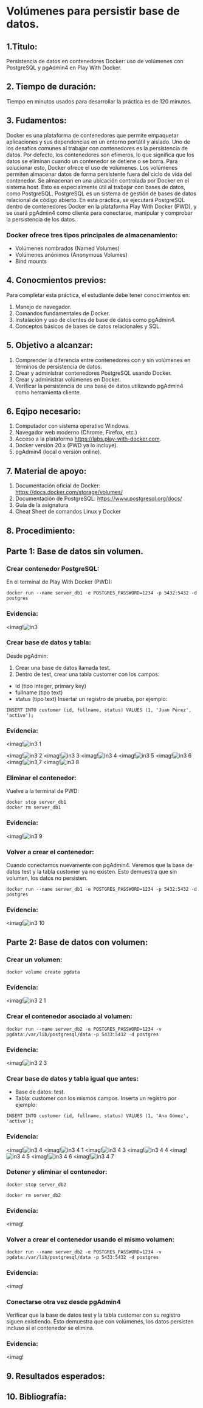 # Volúmenes para persistir base de datos.
## 1.Titulo:
Persistencia de datos en contenedores Docker: uso de volúmenes con PostgreSQL y pgAdmin4 en Play With Docker.
## 2. Tiempo de duración:
Tiempo en minutos usados para desarrollar la práctica es de 120 minutos.
## 3. Fudamentos:
Docker es una plataforma de contenedores que permite empaquetar aplicaciones y sus dependencias en un entorno portátil y aislado. Uno de los desafíos comunes al trabajar con contenedores es la persistencia de datos. Por defecto, los contenedores son efímeros, lo que significa que los datos se eliminan cuando un contenedor se detiene o se borra. Para solucionar esto, Docker ofrece el uso de volúmenes.
Los volúmenes permiten almacenar datos de forma persistente fuera del ciclo de vida del contenedor. Se almacenan en una ubicación controlada por Docker en el sistema host. Esto es especialmente útil al trabajar con bases de datos, como PostgreSQL.
PostgreSQL es un sistema de gestión de bases de datos relacional de código abierto. En esta práctica, se ejecutará PostgreSQL dentro de contenedores Docker en la plataforma Play With Docker (PWD), y se usará pgAdmin4 como cliente para conectarse, manipular y comprobar la persistencia de los datos.
### Docker ofrece tres tipos principales de almacenamiento:
- Volúmenes nombrados (Named Volumes)
- Volúmenes anónimos (Anonymous Volumes)
- Bind mounts
## 4. Conocmientos previos:
Para completar esta práctica, el estudiante debe tener conocimientos en:
1. Manejo de navegador.
2. Comandos fundamentales de Docker.
3. Instalación y uso de clientes de base de datos como pgAdmin4.
4. Conceptos básicos de bases de datos relacionales y SQL.
## 5. Objetivo a alcanzar:
1. Comprender la diferencia entre contenedores con y sin volúmenes en términos de persistencia de datos.
2. Crear y administrar contenedores PostgreSQL usando Docker.
3. Crear y administrar volúmenes en Docker.
4. Verificar la persistencia de una base de datos utilizando pgAdmin4 como herramienta cliente.
## 6. Eqipo necesario:
1. Computador con sistema operativo Windows.
2. Navegador web moderno (Chrome, Firefox, etc.)
3. Acceso a la plataforma https://labs.play-with-docker.com.
4. Docker versión 20.x (PWD ya lo incluye).
5. pgAdmin4 (local o versión online).
## 7. Material de apoyo:
1. Documentación oficial de Docker: https://docs.docker.com/storage/volumes/
2. Documentación de PostgreSQL: https://www.postgresql.org/docs/
3. Guía de la asignatura
4. Cheat Sheet de comandos Linux y Docker
## 8. Procedimiento:
## Parte 1: Base de datos sin volumen.
###  Crear contenedor PostgreSQL:
En el terminal de Play With Docker (PWD):
```
docker run --name server_db1 -e POSTGRES_PASSWORD=1234 -p 5432:5432 -d postgres
````
### Evidencia:
<imag!![in3](https://github.com/user-attachments/assets/95afa96b-236e-428e-9332-79a6935102c3)

### Crear base de datos y tabla:
Desde pgAdmin:
1. Crear una base de datos llamada test.
2. Dentro de test, crear una tabla customer con los campos:
- id (tipo integer, primary key)
- fullname (tipo text)
- status (tipo text)
Insertar un registro de prueba, por ejemplo:
```
INSERT INTO customer (id, fullname, status) VALUES (1, 'Juan Pérez', 'activo');
````
### Evidencia:
<imag!![in3 1](https://github.com/user-attachments/assets/875e4908-1e49-40ac-ab17-ec984677aeeb)

<imag!![in3 2](https://github.com/user-attachments/assets/70e207ec-f174-4047-a996-1759da9fbbd7)
<imag!![in3 3](https://github.com/user-attachments/assets/378f07ac-fb45-4950-9d9b-a6e6bcaea71c)
<imag!![in3 4](https://github.com/user-attachments/assets/bbb9eee7-f9d8-4944-82c1-f15bc7fac5cd)
<imag!![in3 5](https://github.com/user-attachments/assets/a7d88140-12b6-406d-a0a3-04b92cc92861)
<imag!![in3 6](https://github.com/user-attachments/assets/5963b939-7fb4-410b-b8f1-469facac3121)
<imag!![in3,7](https://github.com/user-attachments/assets/941e35a3-6196-440f-b060-d121b1833d91)
<imag!![in3 8](https://github.com/user-attachments/assets/87d21574-5e30-4cf8-a61f-1ace36612a71)

### Eliminar el contenedor:
Vuelve a la terminal de PWD:
```
docker stop server_db1
docker rm server_db1
````
### Evidencia:
<imag!![in3 9](https://github.com/user-attachments/assets/58543d3d-f200-4699-9a59-6443bf89d137)

### Volver a crear el contenedor:
Cuando conectamos nuevamente con pgAdmin4. Veremos que la base de datos test y la tabla customer ya no existen. Esto demuestra que sin volumen, los datos no persisten.
```
docker run --name server_db1 -e POSTGRES_PASSWORD=1234 -p 5432:5432 -d postgres
````
### Evidencia:
<imag!![in3 10](https://github.com/user-attachments/assets/fbdc6225-f58c-40a7-a48c-7d51cc1e8336)

## Parte 2: Base de datos con volumen:
### Crear un volumen:
```
docker volume create pgdata
````
### Evidencia:
<imag!![in3 2 1](https://github.com/user-attachments/assets/c0db1d74-084b-4776-b177-ae50bd913e11)

### Crear el contenedor asociado al volumen:
```
docker run --name server_db2 -e POSTGRES_PASSWORD=1234 -v pgdata:/var/lib/postgresql/data -p 5433:5432 -d postgres
````
### Evidencia:
<imag!![in3 2 3](https://github.com/user-attachments/assets/ef432047-448f-474a-84fe-8a86733439f6)

### Crear base de datos y tabla igual que antes:
- Base de datos: test.
- Tabla: customer con los mismos campos.
Inserta un registro por ejemplo:
```
INSERT INTO customer (id, fullname, status) VALUES (1, 'Ana Gómez', 'activo');
````
### Evidencia:
<imag!![in3 4](https://github.com/user-attachments/assets/5c9c222e-4a36-4e24-af42-9306844ad059)
<imag!![in3 4 1](https://github.com/user-attachments/assets/7eda4fac-ea36-404c-a9f1-a890bcb9ac12)
<imag!![in3 4 3](https://github.com/user-attachments/assets/6ca578a0-be1a-45d4-b8c9-b4a274087153)
<imag!![in3 4 4](https://github.com/user-attachments/assets/8c9d4c30-892b-4741-b309-8bd950772b92)
<imag!![in3 4 5](https://github.com/user-attachments/assets/6f06eeba-1b8a-4105-a559-57690224b4af)
<imag!![in3 4 6](https://github.com/user-attachments/assets/0cfe99ca-e7e8-4768-a5a9-517d855f79fe)
<imag!![in3 4 7](https://github.com/user-attachments/assets/2db3799a-964f-4755-afff-06f26842d46a)

### Detener y eliminar el contenedor:
```
docker stop server_db2
````
```
docker rm server_db2
````
### Evidencia:
<imag!
### Volver a crear el contenedor usando el mismo volumen:
```
docker run --name server_db2 -e POSTGRES_PASSWORD=1234 -v pgdata:/var/lib/postgresql/data -p 5433:5432 -d postgres
````
### Evidencia:
<imag!
### Conectarse otra vez desde pgAdmin4
Verificar que la base de datos test y la tabla customer con su registro siguen existiendo. Esto demuestra que con volúmenes, los datos persisten incluso si el contenedor se elimina.
### Evidencia:
<imag!
## 9. Resultados esperados:
## 10. Bibliografía: 
